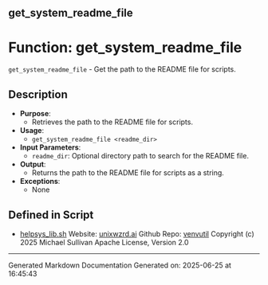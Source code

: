 ## get_system_readme_file
# Function: get_system_readme_file
 `get_system_readme_file` - Get the path to the README file for scripts.
## Description
- **Purpose**:
  - Retrieves the path to the README file for scripts.
- **Usage**: 
  - `get_system_readme_file <readme_dir>`
- **Input Parameters**: 
  - `readme_dir`: Optional directory path to search for the README file.
- **Output**: 
  - Returns the path to the README file for scripts as a string.
- **Exceptions**: 
  - None

## Defined in Script

* [helpsys_lib.sh](../helpsys_lib_sh.md)
Website: [unixwzrd.ai](https://unixwzrd.ai)
Github Repo: [venvutil](https://github.com/unixwzrd/venvutil)
Copyright (c) 2025 Michael Sullivan
Apache License, Version 2.0

---

Generated Markdown Documentation
Generated on: 2025-06-25 at 16:45:43
